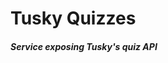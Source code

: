 # Tusky Quizzes
##### Service exposing Tusky's quiz API
<!-- This is a regular service, not one of those trendy microservices 😛 -->
